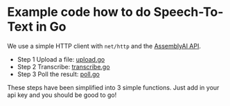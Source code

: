 # Example code how to do Speech-To-Text in Go

We use a simple HTTP client with `net/http` and the [AssemblyAI API](https://www.assemblyai.com).

- Step 1 Upload a file: [upload.go](upload.go)
- Step 2 Transcribe: [transcribe.go](transcribe.go)
- Step 3 Poll the result: [poll.go](poll.go)

These steps have been simplified into 3 simple functions. Just add in your api key and you should be good to go!
